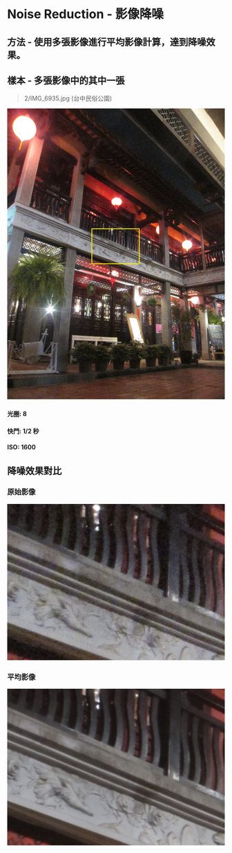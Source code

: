 # Noise Reduction - 影像降噪

## 方法 - 使用多張影像進行平均影像計算，達到降噪效果。
## 樣本 - 多張影像中的其中一張
> 2/IMG_6935.jpg (台中民俗公園)

![](https://github.com/elviselle/noise_reduction_image_averaging/blob/master/.readme_imgs/IMG_6935.jpg)

#### 光圈: 8
#### 快門: 1/2 秒
#### ISO: 1600


## 降噪效果對比
### 原始影像 

![](https://github.com/elviselle/noise_reduction_image_averaging/blob/master/.readme_imgs/sample.png)

### 平均影像

![](https://github.com/elviselle/noise_reduction_image_averaging/blob/master/.readme_imgs/averaging_result.png)
